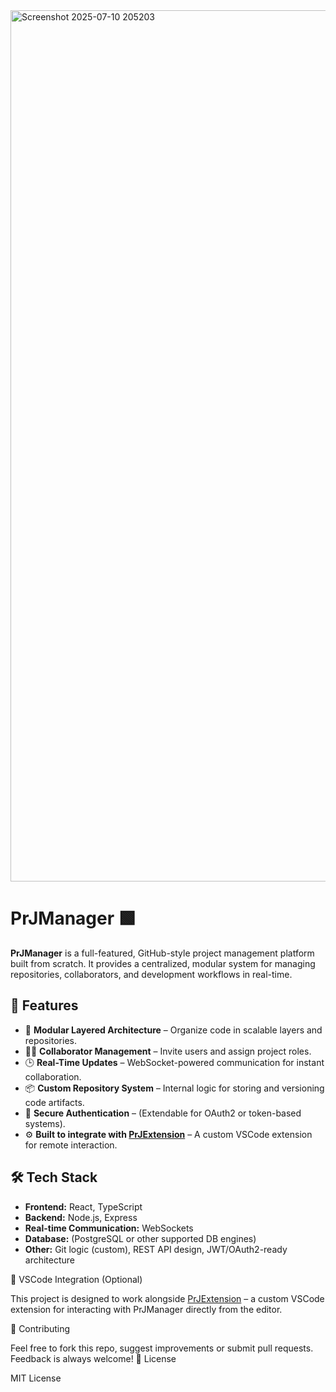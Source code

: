 

<img width="2559" height="1394" alt="Screenshot 2025-07-10 205203" src="https://github.com/user-attachments/assets/150363b0-a16e-4ff7-b210-34106e387c0b" />

# PrJManager 🟩

**PrJManager** is a full-featured, GitHub-style project management platform built from scratch. It provides a centralized, modular system for managing repositories, collaborators, and development workflows in real-time.

## 🚀 Features

- 🧱 **Modular Layered Architecture** – Organize code in scalable layers and repositories.
- 🧑‍💻 **Collaborator Management** – Invite users and assign project roles.
- 🕒 **Real-Time Updates** – WebSocket-powered communication for instant collaboration.
- 📦 **Custom Repository System** – Internal logic for storing and versioning code artifacts.
- 🔐 **Secure Authentication** – (Extendable for OAuth2 or token-based systems).
- ⚙️ **Built to integrate with [PrJExtension](https://github.com/your-username/PrJExtension)** – A custom VSCode extension for remote interaction.

## 🛠 Tech Stack

- **Frontend:** React, TypeScript
- **Backend:** Node.js, Express
- **Real-time Communication:** WebSockets
- **Database:** (PostgreSQL or other supported DB engines)
- **Other:** Git logic (custom), REST API design, JWT/OAuth2-ready architecture


🔌 VSCode Integration (Optional)

This project is designed to work alongside [PrJExtension](https://marketplace.visualstudio.com/items?itemName=cclmal.prjextension)
 – a custom VSCode extension for interacting with PrJManager directly from the editor.
 

🤝 Contributing

Feel free to fork this repo, suggest improvements or submit pull requests. Feedback is always welcome!
📄 License

MIT License
